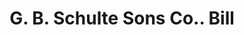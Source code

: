 ---
doi: 10.7916/D8XW5WX4
date_other: '1900'
date_other_textual: 1900-1909
form: printed ephemera
genre:
- Invoices
name:
- G. B. Schulte Sons Co.
object_in_context_url: https://biggert.cul.columbia.edu/items/view/ave_biggert_01256
subject_hierarchical_geographic:
- Cincinnati, Ohio, United States
subject_name:
- G. B. Schulte Sons Co.
title: G. B. Schulte Sons Co.. Bill
sort_title: G. B. Schulte Sons Co.. Bill
call_number: ave_biggert_01256
coordinates:
- 39.1,-84.51666666666667
pid: ave_biggert_01256
identifiers: ave_biggert_01256
permalink: /biggert/ave_biggert_01256/
layout: iiif-image-page
---